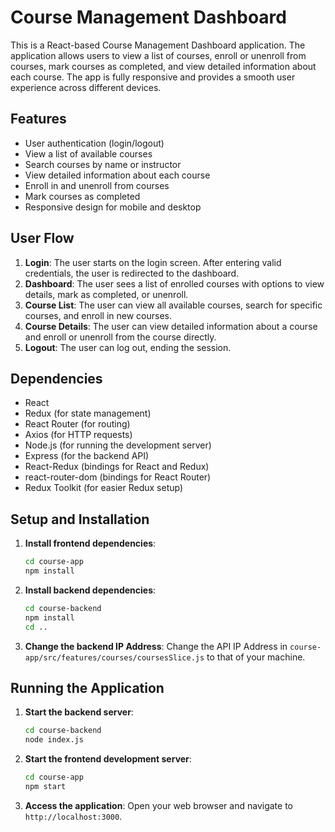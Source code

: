 # Course Management Dashboard

This is a React-based Course Management Dashboard application. The application allows users to view a list of courses, enroll or unenroll from courses, mark courses as completed, and view detailed information about each course. The app is fully responsive and provides a smooth user experience across different devices.

## Features

- User authentication (login/logout)
- View a list of available courses
- Search courses by name or instructor
- View detailed information about each course
- Enroll in and unenroll from courses
- Mark courses as completed
- Responsive design for mobile and desktop

## User Flow

1. **Login**: The user starts on the login screen. After entering valid credentials, the user is redirected to the dashboard.
2. **Dashboard**: The user sees a list of enrolled courses with options to view details, mark as completed, or unenroll.
3. **Course List**: The user can view all available courses, search for specific courses, and enroll in new courses.
4. **Course Details**: The user can view detailed information about a course and enroll or unenroll from the course directly.
5. **Logout**: The user can log out, ending the session.

## Dependencies

- React
- Redux (for state management)
- React Router (for routing)
- Axios (for HTTP requests)
- Node.js (for running the development server)
- Express (for the backend API)
- React-Redux (bindings for React and Redux)
- react-router-dom (bindings for React Router)
- Redux Toolkit (for easier Redux setup)

## Setup and Installation

1. **Install frontend dependencies**:
    ```bash
    cd course-app
    npm install
    ```

2. **Install backend dependencies**:
    ```bash
    cd course-backend
    npm install
    cd ..
    ```

3. **Change the backend IP Address**:
    Change the API IP Address in `course-app/src/features/courses/coursesSlice.js` to that of your machine.

## Running the Application

1. **Start the backend server**:
    ```bash
    cd course-backend
    node index.js
    ```

2. **Start the frontend development server**:
    ```bash
    cd course-app
    npm start
    ```

3. **Access the application**:
    Open your web browser and navigate to `http://localhost:3000`.

